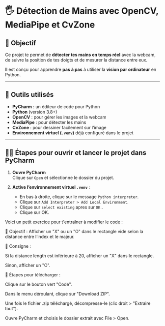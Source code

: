 # 🖐 Détection de Mains avec OpenCV, MediaPipe et CvZone

## 🎯 Objectif

Ce projet te permet de **détecter tes mains en temps réel** avec la webcam, de suivre la position de tes doigts et de mesurer la distance entre eux.

Il est conçu pour apprendre **pas à pas** à utiliser la **vision par ordinateur** en Python.

---

## 🧰 Outils utilisés

- **PyCharm** : un éditeur de code pour Python
- **Python** (version 3.8+)
- **OpenCV** : pour gérer les images et la webcam
- **MediaPipe** : pour détecter les mains
- **CvZone** : pour dessiner facilement sur l’image
- **Environnement virtuel (`.venv`)** déjà configuré dans le projet

---

## 🧑‍🏫 Étapes pour ouvrir et lancer le projet dans PyCharm

1. **Ouvre PyCharm**  
   Clique sur `Open` et sélectionne le dossier du projet.

2. **Active l’environnement virtuel `.venv`** :
   - En bas à droite, clique sur le message `Python interpreter`.
   - Clique sur `Add Interpreter > Add Local Environment`.
   - Clique sur `select existing` apres sur  `OK` .
   - Clique sur OK.


Voici un petit exercice pour t'entraîner à modifier le code :

🧠 Objectif : Afficher un "X" ou un "O" dans le rectangle vide selon la distance entre l’index et le majeur.

📝 Consigne :

Si la distance length est inférieure à 20, afficher un "X" dans le rectangle.

Sinon, afficher un "O".


🔽 Étapes pour télécharger :

Clique sur le bouton vert "Code".

Dans le menu déroulant, clique sur "Download ZIP".

Une fois le fichier .zip téléchargé, décompresse-le (clic droit > "Extraire tout").

Ouvre PyCharm et choisis le dossier extrait avec File > Open.
